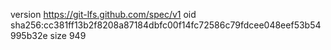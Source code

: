 version https://git-lfs.github.com/spec/v1
oid sha256:cc381ff13b2f8208a87184dbfc00f14fc72586c79fdcee048eef53b54995b32e
size 949

